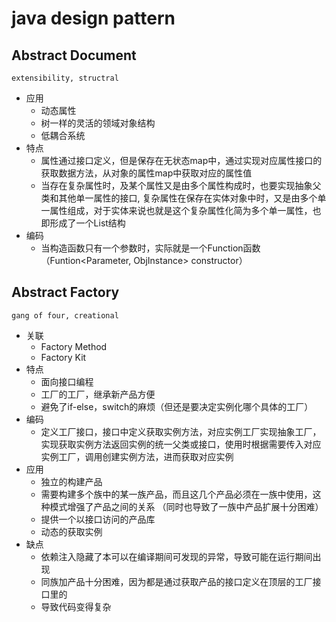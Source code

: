 # java design pattern

## Abstract Document

`extensibility, structral`

- 应用
    - 动态属性
    - 树一样的灵活的领域对象结构
    - 低耦合系统
- 特点
    - 属性通过接口定义，但是保存在无状态map中，通过实现对应属性接口的获取数据方法，从对象的属性map中获取对应的属性值
    - 当存在复杂属性时，及某个属性又是由多个属性构成时，也要实现抽象父类和其他单一属性的接口, 复杂属性在保存在实体对象中时，又是由多个单一属性组成，对于实体来说也就是这个复杂属性化简为多个单一属性，也即形成了一个List结构
- 编码
    - 当构造函数只有一个参数时，实际就是一个Function函数（Funtion<Parameter, ObjInstance> constructor）

## Abstract Factory

`gang of four, creational`

- 关联
    - Factory Method
    - Factory Kit
- 特点
    - 面向接口编程
    - 工厂的工厂，继承新产品方便
    - 避免了if-else，switch的麻烦（但还是要决定实例化哪个具体的工厂）
- 编码
    - 定义工厂接口，接口中定义获取实例方法，对应实例工厂实现抽象工厂，实现获取实例方法返回实例的统一父类或接口，使用时根据需要传入对应实例工厂，调用创建实例方法，进而获取对应实例
- 应用
    - 独立的构建产品
    - 需要构建多个族中的某一族产品，而且这几个产品必须在一族中使用，这种模式增强了产品之间的关系 （同时也导致了一族中产品扩展十分困难）
    - 提供一个以接口访问的产品库
    - 动态的获取实例
- 缺点
    - 依赖注入隐藏了本可以在编译期间可发现的异常，导致可能在运行期间出现
    - 同族加产品十分困难，因为都是通过获取产品的接口定义在顶层的工厂接口里的
    - 导致代码变得复杂